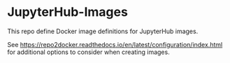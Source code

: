 # JupyterHub-Images

This repo define Docker image definitions for JupyterHub images.

See https://repo2docker.readthedocs.io/en/latest/configuration/index.html for additional options to consider when creating images.
